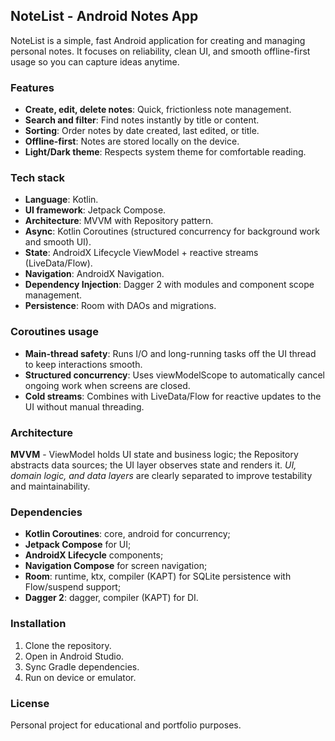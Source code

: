 ## NoteList - Android Notes App
NoteList is a simple, fast Android application for creating and managing personal notes. It focuses on reliability, clean UI, and smooth offline-first usage so you can capture ideas anytime.

### Features
- **Create, edit, delete notes**: Quick, frictionless note management.
- **Search and filter**: Find notes instantly by title or content.
- **Sorting**: Order notes by date created, last edited, or title.
- **Offline-first**: Notes are stored locally on the device.
- **Light/Dark theme**: Respects system theme for comfortable reading.


### Tech stack
+ **Language**: Kotlin.
+ **UI framework**: Jetpack Compose.
+ **Architecture**: MVVM with Repository pattern.
+ **Async**: Kotlin Coroutines (structured concurrency for background work and smooth UI).
+ **State**: AndroidX Lifecycle ViewModel + reactive streams (LiveData/Flow).
+ **Navigation**: AndroidX Navigation.
+ **Dependency Injection**: Dagger 2 with modules and component scope management.
+ **Persistence**: Room with DAOs and migrations.


### Coroutines usage
* **Main-thread safety**: Runs I/O and long-running tasks off the UI thread to keep interactions smooth.
* **Structured concurrency**: Uses viewModelScope to automatically cancel ongoing work when screens are closed.
* **Cold streams**: Combines with LiveData/Flow for reactive updates to the UI without manual threading.


### Architecture
**MVVM** - ViewModel holds UI state and business logic; the Repository abstracts data sources; the UI layer observes state and renders it. *UI, domain logic, and data layers* are clearly separated to improve testability and maintainability.


### Dependencies
- **Kotlin Coroutines**: core, android for concurrency;
- **Jetpack Compose** for UI;
- **AndroidX Lifecycle** components;
- **Navigation Compose** for screen navigation;
- **Room**: runtime, ktx, compiler (KAPT) for SQLite persistence with Flow/suspend support;
- **Dagger 2**: dagger, compiler (KAPT) for DI.


### Installation
1. Clone the repository.
2. Open in Android Studio.
3. Sync Gradle dependencies.
4. Run on device or emulator.


### License
Personal project for educational and portfolio purposes.
